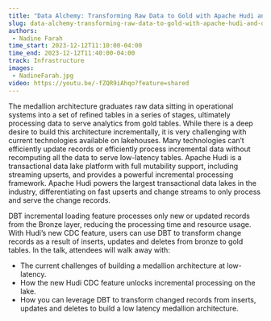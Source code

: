 ```yaml
---
title: "Data Alchemy: Transforming Raw Data to Gold with Apache Hudi and DBT"
slug: data-alchemy-transforming-raw-data-to-gold-with-apache-hudi-and-dbt
authors:
 - Nadine Farah
time_start: 2023-12-12T11:10:00-04:00
time_end: 2023-12-12T11:40:00-04:00
track: Infrastructure
images:
 - NadineFarah.jpg
video: https://youtu.be/-fZQR9iAhqo?feature=shared
---
```


The medallion architecture graduates raw data sitting in operational systems into a set of refined tables in a series of stages, ultimately processing data to serve analytics from gold tables. While there is a deep desire to build this architecture incrementally, it is very challenging with current technologies available on lakehouses. Many technologies can’t efficiently update records or efficiently process incremental data without recomputing all the data to serve low-latency tables. Apache Hudi is a transactional data lake platform with full mutability support, including streaming upserts, and provides a powerful incremental processing framework. Apache Hudi powers the largest transactional data lakes in the industry, differentiating on fast upserts and change streams to only process and serve the change records. 
  
DBT incremental loading feature processes only new or updated records from the Bronze layer, reducing the processing time and resource usage. With Hudi’s new CDC feature, users can use DBT to transform change records as a result of inserts, updates and deletes from bronze to gold tables. In the talk, attendees will walk away with: 
 
 - The current challenges of building a medallion architecture at low-latency.
 - How the new Hudi CDC feature unlocks incremental processing on the lake.
 - How you can leverage DBT to transform changed records from inserts, updates and deletes to build a low latency medallion architecture.

